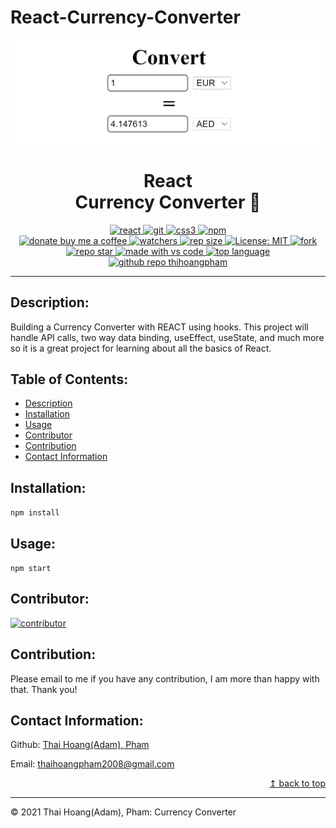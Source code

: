 # React-Currency-Converter

![Currency Converter](./assets/currency-converter.png)
<h1 align="center"> React
<br>Currency Converter 👋</h1>
<p align="center">
  <a href="#">
  <img alt="react" src="https://img.shields.io/badge/React_Native-20232A?style=for-the-badge&logo=react&logoColor=61DAFB" target="_blank" />
  <a href="#">
  <img alt="git" src="https://img.shields.io/badge/Git-F05032?style=for-the-badge&logo=git&logoColor=white" target="_blank" />
  <a href="#">
  <img alt="css3" src="https://img.shields.io/badge/CSS3-1572B6?style=for-the-badge&logo=css3&logoColor=white" target="_blank" />
  <a href="#">
  <img alt="npm" src="https://img.shields.io/badge/npm-CB3837?style=for-the-badge&logo=npm&logoColor=white" target="_blank" />
  <br>
  <a href="https://www.buymeacoffee.com/adampham123">
  <img alt="donate buy me a coffee" src="https://img.shields.io/badge/buy%20me%20a%20coffee-donate-yellow.svg?style=flat-square" target="_blank" />
  <a href="#">
  <img alt="watchers" src="https://img.shields.io/github/watchers/ThiHoangPham/react-currency-converter?color=%2346b946&style=flat-square" target="_blank" />
  <a href="#">
  <img alt="rep size" src="https://img.shields.io/github/repo-size/ThiHoangPham/react-currency-converter?style=flat-square" target="_blank" />
  <a href="https://github.com/ThiHoangPham/react-currency-converter/blob/main/LICENSE">
  <img alt="License: MIT" src="https://img.shields.io/badge/license-MIT-yellow.svg?style=flat-square" target="_blank" />
  </a>
  <a href="#">
  <img alt="fork" src="https://img.shields.io/github/forks/ThiHoangPham/react-currency-converter.svg?style=flat-square" target="_blank" />
  <a href="#">
  <img alt="repo star" src="https://img.shields.io/github/stars/ThiHoangPham/react-currency-converter?color=%23ff00bf&style=flat-square" target="_blank" />
  </a>
  <a href="#">
  <img alt="made with vs code" src="https://img.shields.io/badge/Made%20for-VSCode-1f425f.svg?style=flat-square" target="_blank" />
  </a>
  <a href="#">
  <img alt="top language" src="https://img.shields.io/github/languages/top/ThiHoangPham/react-currency-converter?color=%23ff4000&style=flat-square" target="_blank" />
  </a>
  <a href="https://github.com/ThiHoangPham">
  <img alt="github repo thihoangpham" src="https://img.shields.io/github/followers/ThiHoangPham?style=social" target="_blank" />
  </a>
</p>
<hr>

## Description:
 Building a Currency Converter with REACT using hooks. This project will handle API calls, two way data binding, useEffect, useState, and much more so it is a great project for learning about all the basics of React.

## Table of Contents:
- [Description](#description)
- [Installation](#installation)
- [Usage](#usage)
- [Contributor](#contributor)
- [Contribution](#contribution)
- [Contact Information](#contact-information)

## Installation:
`npm install`

## Usage:

`npm start`

## Contributor:
<a href="https://github.com/ThiHoangPham">
  <img alt="contributor" src="https://contrib.rocks/image?repo=ThiHoangPham/tech-blog" target="_blank" />
  </a>

## Contribution:
Please email to me if you have any contribution, I am more than happy with that. Thank you!

## Contact Information:

Github: [Thai Hoang(Adam), Pham](https://github.com/ThiHoangPham)

Email: thaihoangpham2008@gmail.com

<p align ="right"><a href="#">↥ back to top</a></p>

- - -

© 2021 Thai Hoang(Adam), Pham: Currency Converter